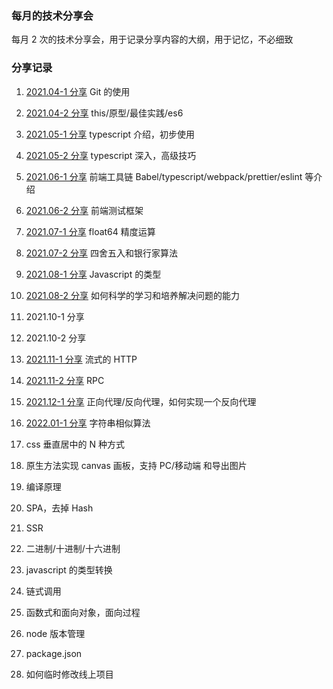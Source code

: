 ### 每月的技术分享会

每月 2 次的技术分享会，用于记录分享内容的大纲，用于记忆，不必细致

### 分享记录

1. [2021.04-1 分享](./articles/2021.04-1.md) Git 的使用
2. [2021.04-2 分享](./articles/2021.04-2.md) this/原型/最佳实践/es6
3. [2021.05-1 分享](./articles/2021.05-1.md) typescript 介绍，初步使用
4. [2021.05-2 分享](./articles/2021.05-2.md) typescript 深入，高级技巧
5. [2021.06-1 分享](./articles/2021.06-1.md) 前端工具链 Babel/typescript/webpack/prettier/eslint 等介绍
6. [2021.06-2 分享](./articles/2021.06-2.md) 前端测试框架
7. [2021.07-1 分享](./articles/2021.07-1.md) float64 精度运算
8. [2021.07-2 分享](./articles/2021.07-2.md) 四舍五入和银行家算法
9. [2021.08-1 分享](./articles/2021.08-1.md) Javascript 的类型
10. [2021.08-2 分享](./articles/2021.08-2.md) 如何科学的学习和培养解决问题的能力
11. 2021.10-1 分享
12. 2021.10-2 分享
13. [2021.11-1 分享](./articles/2021.11-1.md) 流式的 HTTP
14. [2021.11-2 分享](./articles/2021.11-2.md) RPC
15. [2021.12-1 分享](./articles/2021.12-1.md) 正向代理/反向代理，如何实现一个反向代理
16. [2022.01-1 分享](./articles/2022.01-1.md) 字符串相似算法

17. css 垂直居中的 N 种方式
18. 原生方法实现 canvas 画板，支持 PC/移动端 和导出图片
19. 编译原理
20. SPA，去掉 Hash
21. SSR
22. 二进制/十进制/十六进制
23. javascript 的类型转换
24. 链式调用
25. 函数式和面向对象，面向过程
26. node 版本管理
27. package.json
28. 如何临时修改线上项目
